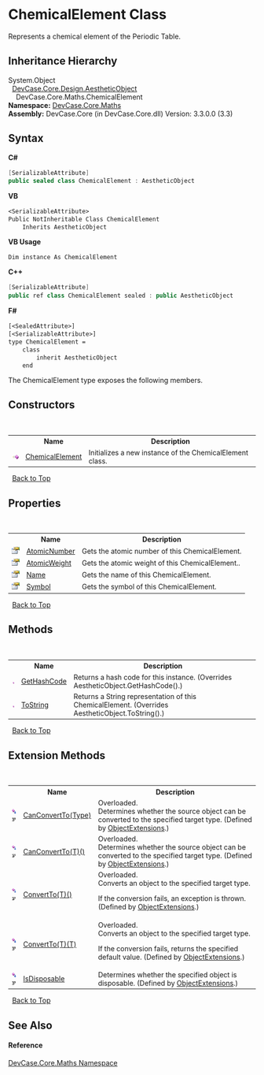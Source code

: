 # ChemicalElement Class
 

Represents a chemical element of the Periodic Table.


## Inheritance Hierarchy
System.Object<br />&nbsp;&nbsp;<a href="T_DevCase_Core_Design_AestheticObject">DevCase.Core.Design.AestheticObject</a><br />&nbsp;&nbsp;&nbsp;&nbsp;DevCase.Core.Maths.ChemicalElement<br />
**Namespace:**&nbsp;<a href="N_DevCase_Core_Maths">DevCase.Core.Maths</a><br />**Assembly:**&nbsp;DevCase.Core (in DevCase.Core.dll) Version: 3.3.0.0 (3.3)

## Syntax

**C#**<br />
``` C#
[SerializableAttribute]
public sealed class ChemicalElement : AestheticObject
```

**VB**<br />
``` VB
<SerializableAttribute>
Public NotInheritable Class ChemicalElement
	Inherits AestheticObject
```

**VB Usage**<br />
``` VB Usage
Dim instance As ChemicalElement
```

**C++**<br />
``` C++
[SerializableAttribute]
public ref class ChemicalElement sealed : public AestheticObject
```

**F#**<br />
``` F#
[<SealedAttribute>]
[<SerializableAttribute>]
type ChemicalElement =  
    class
        inherit AestheticObject
    end
```

The ChemicalElement type exposes the following members.


## Constructors
&nbsp;<table><tr><th></th><th>Name</th><th>Description</th></tr><tr><td>![Public method](media/pubmethod.gif "Public method")</td><td><a href="M_DevCase_Core_Maths_ChemicalElement__ctor">ChemicalElement</a></td><td>
Initializes a new instance of the ChemicalElement class.</td></tr></table>&nbsp;
<a href="#chemicalelement-class">Back to Top</a>

## Properties
&nbsp;<table><tr><th></th><th>Name</th><th>Description</th></tr><tr><td>![Public property](media/pubproperty.gif "Public property")</td><td><a href="P_DevCase_Core_Maths_ChemicalElement_AtomicNumber">AtomicNumber</a></td><td>
Gets the atomic number of this ChemicalElement.</td></tr><tr><td>![Public property](media/pubproperty.gif "Public property")</td><td><a href="P_DevCase_Core_Maths_ChemicalElement_AtomicWeight">AtomicWeight</a></td><td>
Gets the atomic weight of this ChemicalElement..</td></tr><tr><td>![Public property](media/pubproperty.gif "Public property")</td><td><a href="P_DevCase_Core_Maths_ChemicalElement_Name">Name</a></td><td>
Gets the name of this ChemicalElement.</td></tr><tr><td>![Public property](media/pubproperty.gif "Public property")</td><td><a href="P_DevCase_Core_Maths_ChemicalElement_Symbol">Symbol</a></td><td>
Gets the symbol of this ChemicalElement.</td></tr></table>&nbsp;
<a href="#chemicalelement-class">Back to Top</a>

## Methods
&nbsp;<table><tr><th></th><th>Name</th><th>Description</th></tr><tr><td>![Public method](media/pubmethod.gif "Public method")</td><td><a href="M_DevCase_Core_Maths_ChemicalElement_GetHashCode">GetHashCode</a></td><td>
Returns a hash code for this instance.
 (Overrides AestheticObject.GetHashCode().)</td></tr><tr><td>![Public method](media/pubmethod.gif "Public method")</td><td><a href="M_DevCase_Core_Maths_ChemicalElement_ToString">ToString</a></td><td>
Returns a String representation of this ChemicalElement.
 (Overrides AestheticObject.ToString().)</td></tr></table>&nbsp;
<a href="#chemicalelement-class">Back to Top</a>

## Extension Methods
&nbsp;<table><tr><th></th><th>Name</th><th>Description</th></tr><tr><td>![Public Extension Method](media/pubextension.gif "Public Extension Method")![Code example](media/CodeExample.png "Code example")</td><td><a href="M_DevCase_Core_Extensions_Object_ObjectExtensions_CanConvertTo">CanConvertTo(Type)</a></td><td>Overloaded.  
Determines whether the source object can be converted to the specified target type.
 (Defined by <a href="T_DevCase_Core_Extensions_Object_ObjectExtensions">ObjectExtensions</a>.)</td></tr><tr><td>![Public Extension Method](media/pubextension.gif "Public Extension Method")![Code example](media/CodeExample.png "Code example")</td><td><a href="M_DevCase_Core_Extensions_Object_ObjectExtensions_CanConvertTo__1">CanConvertTo(T)()</a></td><td>Overloaded.  
Determines whether the source object can be converted to the specified target type.
 (Defined by <a href="T_DevCase_Core_Extensions_Object_ObjectExtensions">ObjectExtensions</a>.)</td></tr><tr><td>![Public Extension Method](media/pubextension.gif "Public Extension Method")![Code example](media/CodeExample.png "Code example")</td><td><a href="M_DevCase_Core_Extensions_Object_ObjectExtensions_ConvertTo__1">ConvertTo(T)()</a></td><td>Overloaded.  
Converts an object to the specified target type. 

 If the conversion fails, an exception is thrown.
 (Defined by <a href="T_DevCase_Core_Extensions_Object_ObjectExtensions">ObjectExtensions</a>.)</td></tr><tr><td>![Public Extension Method](media/pubextension.gif "Public Extension Method")![Code example](media/CodeExample.png "Code example")</td><td><a href="M_DevCase_Core_Extensions_Object_ObjectExtensions_ConvertTo__1_1">ConvertTo(T)(T)</a></td><td>Overloaded.  
Converts an object to the specified target type. 

 If the conversion fails, returns the specified default value.
 (Defined by <a href="T_DevCase_Core_Extensions_Object_ObjectExtensions">ObjectExtensions</a>.)</td></tr><tr><td>![Public Extension Method](media/pubextension.gif "Public Extension Method")![Code example](media/CodeExample.png "Code example")</td><td><a href="M_DevCase_Core_Extensions_Object_ObjectExtensions_IsDisposable">IsDisposable</a></td><td>
Determines whether the specified object is disposable.
 (Defined by <a href="T_DevCase_Core_Extensions_Object_ObjectExtensions">ObjectExtensions</a>.)</td></tr></table>&nbsp;
<a href="#chemicalelement-class">Back to Top</a>

## See Also


#### Reference
<a href="N_DevCase_Core_Maths">DevCase.Core.Maths Namespace</a><br />